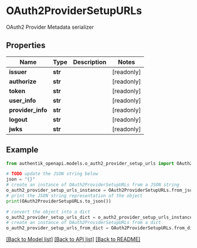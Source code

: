 # OAuth2ProviderSetupURLs

OAuth2 Provider Metadata serializer

## Properties

Name | Type | Description | Notes
------------ | ------------- | ------------- | -------------
**issuer** | **str** |  | [readonly] 
**authorize** | **str** |  | [readonly] 
**token** | **str** |  | [readonly] 
**user_info** | **str** |  | [readonly] 
**provider_info** | **str** |  | [readonly] 
**logout** | **str** |  | [readonly] 
**jwks** | **str** |  | [readonly] 

## Example

```python
from authentik_openapi.models.o_auth2_provider_setup_urls import OAuth2ProviderSetupURLs

# TODO update the JSON string below
json = "{}"
# create an instance of OAuth2ProviderSetupURLs from a JSON string
o_auth2_provider_setup_urls_instance = OAuth2ProviderSetupURLs.from_json(json)
# print the JSON string representation of the object
print(OAuth2ProviderSetupURLs.to_json())

# convert the object into a dict
o_auth2_provider_setup_urls_dict = o_auth2_provider_setup_urls_instance.to_dict()
# create an instance of OAuth2ProviderSetupURLs from a dict
o_auth2_provider_setup_urls_from_dict = OAuth2ProviderSetupURLs.from_dict(o_auth2_provider_setup_urls_dict)
```
[[Back to Model list]](../README.md#documentation-for-models) [[Back to API list]](../README.md#documentation-for-api-endpoints) [[Back to README]](../README.md)


